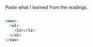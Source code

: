 Paste what I learned from the readings.



```html

<nav> 
  <ul>
    <li></li>
  </ul>
</nav>



```
